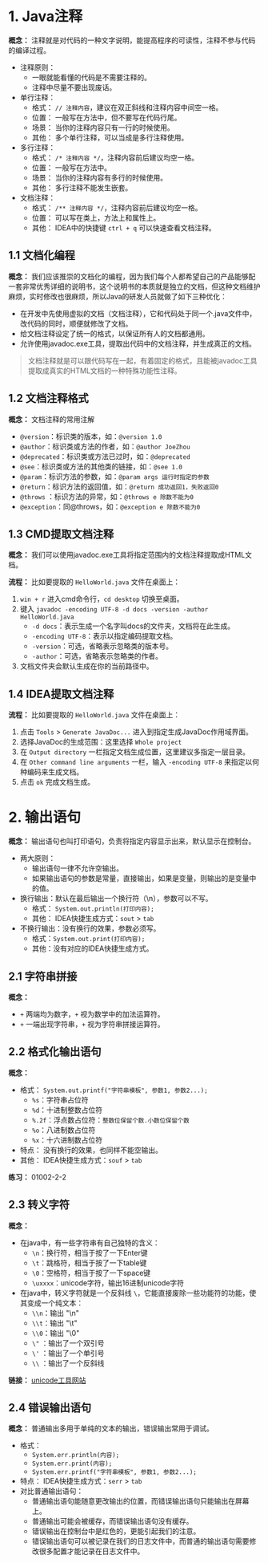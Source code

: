 # 1. Java注释

**概念：** 注释就是对代码的一种文字说明，能提高程序的可读性，注释不参与代码的编译过程。
- 注释原则：
    - 一眼就能看懂的代码是不需要注释的。
    - 注释中尽量不要出现废话。
- 单行注释：
    - 格式： `// 注释内容`，建议在双正斜线和注释内容中间空一格。
    - 位置： 一般写在方法中，但不要写在代码行尾。
    - 场景： 当你的注释内容只有一行的时候使用。
    - 其他： 多个单行注释，可以当成是多行注释使用。
- 多行注释：
    - 格式： `/* 注释内容 */`，注释内容前后建议均空一格。
    - 位置： 一般写在方法中。
    - 场景： 当你的注释内容有多行的时候使用。
    - 其他： 多行注释不能发生嵌套。
- 文档注释：
    - 格式： `/** 注释内容 */`，注释内容前后建议均空一格。
    - 位置： 可以写在类上，方法上和属性上。
    - 其他： IDEA中的快捷键 `ctrl + q` 可以快速查看文档注释。

## 1.1 文档化编程

**概念：** 我们应该推崇的文档化的编程，因为我们每个人都希望自己的产品能够配一套非常优秀详细的说明书，这个说明书的本质就是独立的文档，但这种文档维护麻烦，实时修改也很麻烦，所以Java的研发人员就做了如下三种优化：
- 在开发中先使用虚拟的文档（文档注释），它和代码处于同一个.java文件中，改代码的同时，顺便就修改了文档。
- 给文档注释设定了统一的格式，以保证所有人的文档都通用。
- 允许使用javadoc.exe工具，提取出代码中的文档注释，并生成真正的文档。

> 文档注释就是可以跟代码写在一起，有着固定的格式，且能被javadoc工具提取成真实的HTML文档的一种特殊功能性注释。

## 1.2 文档注释格式

**概念：** 文档注释的常用注解
- `@version`：标识类的版本，如：`@version 1.0` 
- `@author`：标识类或方法的作者，如：`@author JoeZhou` 
- `@deprecated`：标识类或方法已过时，如：`@deprecated`
- `@see`：标识类或方法的其他类的链接，如：`@see 1.0` 
- `@param`：标识方法的参数，如：`@param args 运行时指定的参数` 
- `@return`：标识方法的返回值，如：`@return 成功返回1，失败返回0` 
- `@throws` ：标识方法的异常，如：`@throws e 除数不能为0`
- `@exception`：同@throws，如：`@exception e 除数不能为0`  

## 1.3 CMD提取文档注释

**概念：** 我们可以使用javadoc.exe工具将指定范围内的文档注释提取成HTML文档。

**流程：** 比如要提取的 `HelloWorld.java` 文件在桌面上：
1. `win + r` 进入cmd命令行，`cd desktop` 切换至桌面。
2. 键入 `javadoc -encoding UTF-8 -d docs -version -author HelloWorld.java` 
    - `-d docs`：表示生成一个名字叫docs的文件夹，文档将在此生成。
    - `-encoding UTF-8`：表示以指定编码提取文档。
    - `-version`：可选，省略表示忽略类的版本号。
    - `-author`：可选，省略表示忽略类的作者。
3. 文档文件夹会默认生成在你的当前路径中。

## 1.4 IDEA提取文档注释

**流程：** 比如要提取的 `HelloWorld.java` 文件在桌面上：
1. 点击 `Tools` > `Generate JavaDoc...` 进入到指定生成JavaDoc作用域界面。
2. 选择JavaDoc的生成范围：这里选择 `Whole project`
3. 在 `Output directory` 一栏指定文档生成位置，这里建议多指定一层目录。
4. 在 `Other command line arguments` 一栏，输入 `-encoding UTF-8` 来指定以何种编码来生成文档。
5. 点击 `ok` 完成文档生成。

# 2. 输出语句

**概念：** 输出语句也叫打印语句，负责将指定内容显示出来，默认显示在控制台。
- 两大原则：
    - 输出语句一律不允许空输出。
    - 如果输出语句的参数是常量，直接输出，如果是变量，则输出的是变量中的值。
- 换行输出：默认在最后输出一个换行符（\n），参数可以不写。
    - 格式： `System.out.println(打印内容);`
    - 其他： IDEA快捷生成方式：`sout` > `tab` 
- 不换行输出：没有换行的效果，参数必须写。
    - 格式：`System.out.print(打印内容);`
    - 其他：没有对应的IDEA快捷生成方式。

## 2.1 字符串拼接

**概念：**
- `+` 两端均为数字，`+` 视为数学中的加法运算符。
- `+` 一端出现字符串，`+` 视为字符串拼接运算符。

## 2.2 格式化输出语句

**概念：**
- 格式： `System.out.printf("字符串模板", 参数1, 参数2...);`
    - `%s`：字符串占位符
    - `%d`：十进制整数占位符
    - `%.2f`：浮点数占位符：`整数位保留个数.小数位保留个数`
    - `%o`：八进制数占位符
    - `%x`：十六进制数占位符
- 特点： 没有换行的效果，也同样不能空输出。
- 其他： IDEA快捷生成方式：`souf` > `tab` 

**练习：** 01002-2-2

## 2.3 转义字符

**概念：** 
- 在java中，有一些字符串有自己独特的含义：
    - `\n`：换行符，相当于按了一下Enter键
    - `\t`：跳格符，相当于按了一下table键
    - `\0`：空格符，相当于按了一下space键
    - `\uxxxx`：unicode字符，输出16进制unicode字符
- 在java中，转义字符就是一个反斜线 `\`，它能直接废除一些功能符的功能，使其变成一个纯文本：
    - `\\n`：输出 "\n"
    - `\\t`：输出 "\t"
    - `\\0`：输出 "\0"
    - `\"` ：输出了一个双引号
    - `\'` ：输出了一个单引号
    - `\\` ：输出了一个反斜线

**链接：** [unicode工具网站](http://tool.chinaz.com/tools/unicode.aspx)

## 2.4 错误输出语句

**概念：** 普通输出多用于单纯的文本的输出，错误输出常用于调试。
- 格式：
    - `System.err.println(内容);`
    - `System.err.print(内容);`
    - `System.err.printf("字符串模板", 参数1, 参数2...);`
- 特点： IDEA快捷生成方式：`serr` > `tab`
- 对比普通输出语句：
    - 普通输出语句能随意更改输出的位置，而错误输出语句只能输出在屏幕上。  
    - 普通输出可能会被缓存，而错误输出语句没有缓存。
    - 错误输出在控制台中是红色的，更能引起我们的注意。
    - 错误输出语句可以被记录在我们的日志文件中，而普通的输出语句需要修改很多配置才能记录在日志文件中。